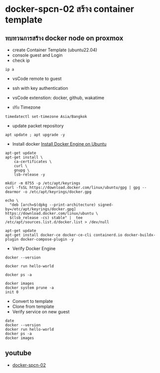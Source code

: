 # docker-spcn-02 สร้าง container template
## ทบทวนการสร้าง docker node on proxmox
- create Container Template (ubuntu22.04)
- console guest and Login
- check ip
```shell
ip a
```
- vsCode remote to guest
- ssh with key authentication
- vsCode extenstion: docker, github, wakatime

- ปรับ Timezone
```shell
timedatectl set-timezone Asia/Bangkok
```
- update packet repository
```shell
apt update ; apt upgrade -y
```
- Install docker
[Install Docker Engine on Ubuntu](https://docs.docker.com/engine/install/ubuntu/)
```shell
apt-get update
apt-get install \
    ca-certificates \
    curl \
    gnupg \
    lsb-release -y
```
```shell
mkdir -m 0755 -p /etc/apt/keyrings
curl -fsSL https://download.docker.com/linux/ubuntu/gpg | gpg --dearmor -o /etc/apt/keyrings/docker.gpg
```
```shell
echo \
  "deb [arch=$(dpkg --print-architecture) signed-by=/etc/apt/keyrings/docker.gpg] https://download.docker.com/linux/ubuntu \
  $(lsb_release -cs) stable" |  tee /etc/apt/sources.list.d/docker.list > /dev/null
```
```shell
apt-get update
apt-get install docker-ce docker-ce-cli containerd.io docker-buildx-plugin docker-compose-plugin -y
```

- Verify Docker Engine
```shell
docker --version
```
```shell
docker run hello-world
```
```shell
docker ps -a
```
```shell
docker images
docker system prune -a
init 0
```

- Convert to template
- Clone from template
- Verify service on new guest 
```shell
date
docker --version
docker run hello-world
docker ps -a
docker images
```
## youtube
- [docker-spcn-02](https://youtu.be/UofAy80HEz4)

